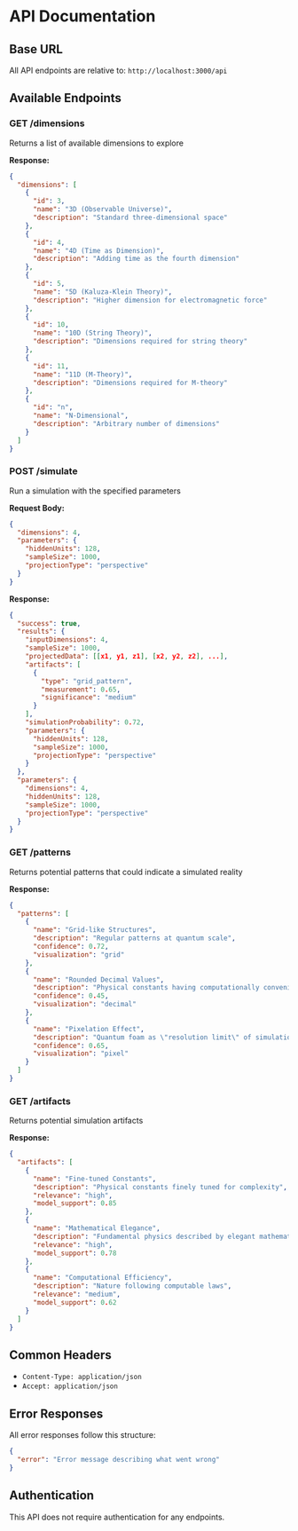 # API Documentation

## Base URL

All API endpoints are relative to: `http://localhost:3000/api`

## Available Endpoints

### GET /dimensions

Returns a list of available dimensions to explore

**Response:**
```json
{
  "dimensions": [
    {
      "id": 3,
      "name": "3D (Observable Universe)",
      "description": "Standard three-dimensional space"
    },
    {
      "id": 4,
      "name": "4D (Time as Dimension)",
      "description": "Adding time as the fourth dimension"
    },
    {
      "id": 5,
      "name": "5D (Kaluza-Klein Theory)",
      "description": "Higher dimension for electromagnetic force"
    },
    {
      "id": 10,
      "name": "10D (String Theory)",
      "description": "Dimensions required for string theory"
    },
    {
      "id": 11,
      "name": "11D (M-Theory)",
      "description": "Dimensions required for M-theory"
    },
    {
      "id": "n",
      "name": "N-Dimensional",
      "description": "Arbitrary number of dimensions"
    }
  ]
}
```

### POST /simulate

Run a simulation with the specified parameters

**Request Body:**
```json
{
  "dimensions": 4,
  "parameters": {
    "hiddenUnits": 128,
    "sampleSize": 1000,
    "projectionType": "perspective"
  }
}
```

**Response:**
```json
{
  "success": true,
  "results": {
    "inputDimensions": 4,
    "sampleSize": 1000,
    "projectedData": [[x1, y1, z1], [x2, y2, z2], ...],
    "artifacts": [
      {
        "type": "grid_pattern",
        "measurement": 0.65,
        "significance": "medium"
      }
    ],
    "simulationProbability": 0.72,
    "parameters": {
      "hiddenUnits": 128,
      "sampleSize": 1000,
      "projectionType": "perspective"
    }
  },
  "parameters": {
    "dimensions": 4,
    "hiddenUnits": 128,
    "sampleSize": 1000,
    "projectionType": "perspective"
  }
}
```

### GET /patterns

Returns potential patterns that could indicate a simulated reality

**Response:**
```json
{
  "patterns": [
    {
      "name": "Grid-like Structures",
      "description": "Regular patterns at quantum scale",
      "confidence": 0.72,
      "visualization": "grid"
    },
    {
      "name": "Rounded Decimal Values",
      "description": "Physical constants having computationally convenient values",
      "confidence": 0.45,
      "visualization": "decimal"
    },
    {
      "name": "Pixelation Effect",
      "description": "Quantum foam as \"resolution limit\" of simulation",
      "confidence": 0.65,
      "visualization": "pixel"
    }
  ]
}
```

### GET /artifacts

Returns potential simulation artifacts

**Response:**
```json
{
  "artifacts": [
    {
      "name": "Fine-tuned Constants",
      "description": "Physical constants finely tuned for complexity",
      "relevance": "high",
      "model_support": 0.85
    },
    {
      "name": "Mathematical Elegance",
      "description": "Fundamental physics described by elegant mathematics",
      "relevance": "high",
      "model_support": 0.78
    },
    {
      "name": "Computational Efficiency",
      "description": "Nature following computable laws",
      "relevance": "medium",
      "model_support": 0.62
    }
  ]
}
```

## Common Headers

- `Content-Type: application/json`
- `Accept: application/json`

## Error Responses

All error responses follow this structure:

```json
{
  "error": "Error message describing what went wrong"
}
```

## Authentication

This API does not require authentication for any endpoints.